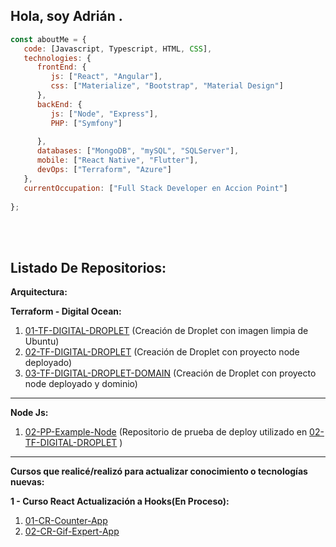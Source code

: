  ## Hola, soy Adrián <nairda />.

```javascript
const aboutMe = {
   code: [Javascript, Typescript, HTML, CSS],
   technologies: {
      frontEnd: {
         js: ["React", "Angular"],
         css: ["Materialize", "Bootstrap", "Material Design"]
      },
      backEnd: {
         js: ["Node", "Express"],
         PHP: ["Symfony"]
         
      },
      databases: ["MongoDB", "mySQL", "SQLServer"],
      mobile: ["React Native", "Flutter"],
      devOps: ["Terraform", "Azure"]
   },
   currentOccupation: ["Full Stack Developer en Accion Point"]
   
};
```
</br></br>

## Listado De Repositorios:

**Arquitectura:**


**Terraform - Digital Ocean:**

 1.  [01-TF-DIGITAL-DROPLET](https://github.com/nairdadev/01-TF-DIGITAL-DROPLET) (Creación de Droplet con imagen limpia de Ubuntu)
 2.  [02-TF-DIGITAL-DROPLET](https://github.com/nairdadev/02-TF-DIGITAL-DROPLET) (Creación de Droplet con proyecto node deployado)
 3.  [03-TF-DIGITAL-DROPLET-DOMAIN](https://github.com/nairdadev/03-TF-DIGITAL-DROPLET-DOMAIN) (Creación de Droplet con proyecto node deployado y dominio)


________ 

**Node Js:**

 1.  [02-PP-Example-Node](https://github.com/nairdadev/02-PP-Example-Node) (Repositorio de prueba de deploy utilizado en [02-TF-DIGITAL-DROPLET](https://github.com/nairdadev/02-TF-DIGITAL-DROPLET) )



________ 
**Cursos que realicé/realizó para actualizar conocimiento o tecnologías nuevas:**
 
**1 - Curso React Actualización a Hooks(En Proceso):**

 1.  [01-CR-Counter-App](https://github.com/nairdadev/01-CR-Counter-App) 
 2.  [02-CR-Gif-Expert-App](https://github.com/nairdadev/02-CR-Gif-Expert-App) 

